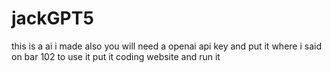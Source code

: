 # jackGPT5
this is a ai i made
also you will need a openai api key and put it where i said on bar 102
to use it put it coding website and run it
